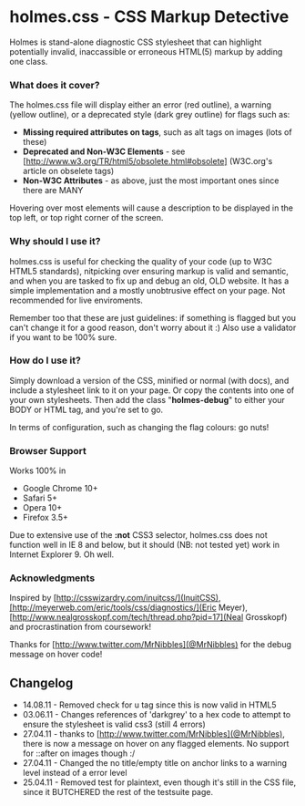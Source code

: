 holmes.css - CSS Markup Detective
=================================

Holmes is stand-alone diagnostic CSS stylesheet that can highlight
potentially invalid, inaccassible or erroneous HTML(5) markup by adding one class.

### What does it cover?

The holmes.css file will display either an error (red outline), a warning (yellow outline), or a deprecated style (dark grey outline)
for flags such as:

+	__Missing required attributes on tags__, such as alt tags on images (lots of these)
+	__Deprecated and Non-W3C Elements__ - see [http://www.w3.org/TR/html5/obsolete.html#obsolete] (W3C.org's article on obselete tags)
+	__Non-W3C Attributes__ - as above, just the most important ones since there are MANY

Hovering over most elements will cause a description to be displayed in the top left, or top right corner of the screen.
	
### Why should I use it?

holmes.css is useful for checking the quality of your code (up to W3C HTML5 standards), nitpicking over ensuring markup is valid and semantic, and when you are tasked to fix up
and debug an old, OLD website. It has a simple implementation and a mostly unobtrusive effect on your page. Not recommended for live enviroments.

Remember too that these are just guidelines: if something is flagged but you can't change it for a good reason, don't worry about it :) Also use a validator if you want to be 100% sure.
	
### How do I use it?

Simply download a version of the CSS, minified or normal (with docs), and include a stylesheet link to it on your 
page. Or copy the contents into one of your own stylesheets. Then add the class "__holmes-debug__" to either your BODY or HTML tag, and you're set to go.

In terms of configuration, such as changing the flag colours: go nuts!

### Browser Support

Works 100% in

-	Google Chrome 10+
-	Safari 5+
-	Opera 10+
-	Firefox 3.5+

Due to extensive use of the __:not__ CSS3 selector, holmes.css does not function well in IE 8 and below,
but it should (NB: not tested yet) work in Internet Explorer 9. Oh well.

### Acknowledgments

Inspired by [http://csswizardry.com/inuitcss/](InuitCSS),[http://meyerweb.com/eric/tools/css/diagnostics/](Eric Meyer), [http://www.nealgrosskopf.com/tech/thread.php?pid=17](Neal Grosskopf) and procrastination from coursework! 

Thanks for [http://www.twitter.com/MrNibbles](@MrNibbles) for the debug message on hover code!

Changelog 
---------

+ 14.08.11 - Removed check for u tag since this is now valid in HTML5
+ 03.06.11 - Changes references of 'darkgrey' to a hex code to attempt to ensure the stylesheet is valid css3 (still 4 errors)
+ 27.04.11 - thanks to [http://www.twitter.com/MrNibbles](@MrNibbles), there is now a message on hover on any flagged elements. No support for ::after on images though :/
+ 27.04.11 - Changed the no title/empty title on anchor links to a warning level instead of a error level
+ 25.04.11 - Removed test for plaintext, even though it's still in the CSS file, since it BUTCHERED the rest of the testsuite page.
